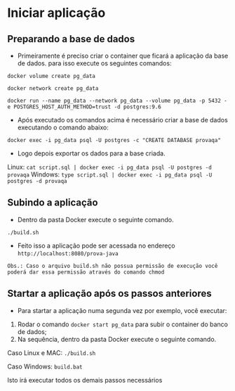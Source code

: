 # Iniciar aplicação

## Preparando a base de dados

- Primeiramente é preciso criar o container que ficará a aplicação da base de dados.
para isso execute os seguintes comandos:

`docker volume create pg_data`

`docker network create pg_data`

`docker run --name pg_data --network pg_data --volume pg_data -p 5432 -e POSTGRES_HOST_AUTH_METHOD=trust -d postgres:9.6`

- Após executado os comandos acima é necessário criar a base de dados executando o comando abaixo:

`docker exec -i pg_data psql -U postgres -c "CREATE DATABASE provaqa"`
- Logo depois exportar os dados para a base criada.

Linux: `cat script.sql | docker exec -i pg_data psql -U postgres -d provaqa`
Windows: `type script.sql | docker exec -i pg_data psql -U postgres -d provaqa`

## Subindo a aplicação

- Dentro da pasta Docker execute o seguinte comando.

`./build.sh`

- Feito isso a aplicação pode ser acessada no endereço `http://localhost:8080/prova-java`

```
Obs.: Caso o arquivo build.sh não possua permissão de execução você poderá dar essa permissão através do comando chmod
```

## Startar a aplicação após os passos anteriores

- Para startar a aplicação numa segunda vez por exemplo, você executar:

1)  Rodar o comando `docker start pg_data` para subir o container do banco de dados; 
2)  Na sequência, dentro da pasta Docker execute o seguinte comando.

Caso Linux e MAC:
`./build.sh`

Caso Windows:
`build.bat`

Isto irá executar todos os demais passos necessários
